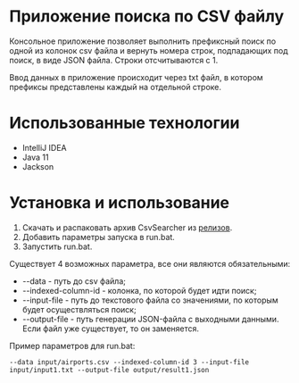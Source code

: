 # Приложение поиска по CSV файлу

Консольное приложение позволяет выполнить префиксный поиск по одной из колонок csv файла и вернуть номера строк, подпадающих под поиск, в виде JSON файла. Строки отсчитываются с 1.  

Ввод данных в приложение происходит через txt файл, в котором префиксы представлены каждый на отдельной строке.

# Использованные технологии

* IntelliJ IDEA
* Java 11
* Jackson

# Установка и использование

1. Скачать и распаковать архив CsvSearcher из [релизов](https://github.com/qwert312/CsvSearcher/releases/latest).
2. Добавить параметры запуска в run.bat.
3. Запустить run.bat.

Существует 4 возможных параметра, все они являются обязательными:

* --data - путь до csv файла;
* --indexed-column-id - колонка, по которой будет идти поиск;
* --input-file - путь до текстового файла со значениями, по которым будет осуществляться поиск;
* --output-file - путь генерации JSON-файла с выходными данными. Если файл уже существует, то он заменяется.  

Пример параметров для run.bat:  
```
--data input/airports.csv --indexed-column-id 3 --input-file input/input1.txt --output-file output/result1.json
```